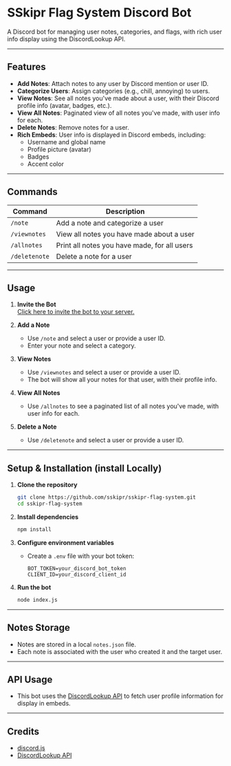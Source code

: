 # SSkipr Flag System Discord Bot

A Discord bot for managing user notes, categories, and flags, with rich user info display using the DiscordLookup API.

---

## Features

- **Add Notes**: Attach notes to any user by Discord mention or user ID.
- **Categorize Users**: Assign categories (e.g., chill, annoying) to users.
- **View Notes**: See all notes you've made about a user, with their Discord profile info (avatar, badges, etc.).
- **View All Notes**: Paginated view of all notes you've made, with user info for each.
- **Delete Notes**: Remove notes for a user.
- **Rich Embeds**: User info is displayed in Discord embeds, including:
  - Username and global name
  - Profile picture (avatar)
  - Badges
  - Accent color

---

## Commands

| Command         | Description                                      |
|-----------------|--------------------------------------------------|
| `/note`         | Add a note and categorize a user                 |
| `/viewnotes`    | View all notes you have made about a user        |
| `/allnotes`     | Print all notes you have made, for all users     |
| `/deletenote`   | Delete a note for a user                         |

---

## Usage

1. **Invite the Bot**  
   [Click here to invite the bot to your server.](https://discord.com/oauth2/authorize?client_id=1378495069275029615)

2. **Add a Note**
   - Use `/note` and select a user or provide a user ID.
   - Enter your note and select a category.

3. **View Notes**
   - Use `/viewnotes` and select a user or provide a user ID.
   - The bot will show all your notes for that user, with their profile info.

4. **View All Notes**
   - Use `/allnotes` to see a paginated list of all notes you've made, with user info for each.

5. **Delete a Note**
   - Use `/deletenote` and select a user or provide a user ID.

---

## Setup & Installation (install Locally)

1. **Clone the repository**
   ```sh
   git clone https://github.com/sskipr/sskipr-flag-system.git
   cd sskipr-flag-system
   ```

2. **Install dependencies**
   ```sh
   npm install
   ```

3. **Configure environment variables**
   - Create a `.env` file with your bot token:
     ```
     BOT_TOKEN=your_discord_bot_token
     CLIENT_ID=your_discord_client_id
     ```

4. **Run the bot**
   ```sh
   node index.js
   ```

---

## Notes Storage

- Notes are stored in a local `notes.json` file.
- Each note is associated with the user who created it and the target user.

---

## API Usage

- This bot uses the [DiscordLookup API](https://discordlookup.mesalytic.moe/) to fetch user profile information for display in embeds.

---

## Credits

- [discord.js](https://discord.js.org/)
- [DiscordLookup API](https://discordlookup.mesalytic.moe/) 
